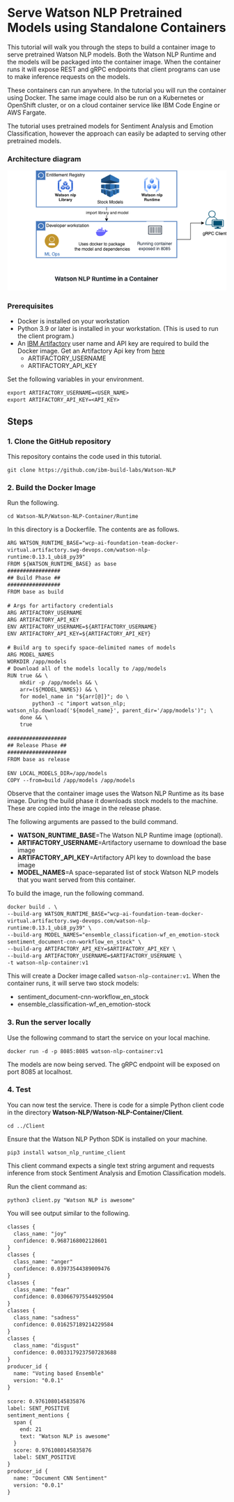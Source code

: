# Serve Watson NLP Pretrained Models using Standalone Containers
This tutorial will walk you through the steps to build a container image to serve pretrained Watson NLP models. Both the Watson NLP Runtime and the models will be packaged into the container image.  When the container runs it will expose REST and gRPC endpoints that client programs can use to make inference requests on the models. 

These containers can run anywhere. In the tutorial you will run the container using Docker. The same image could also be run on a Kubernetes or OpenShift cluster, or on a cloud container service like IBM Code Engine or AWS Fargate.  

The tutorial uses pretrained models for Sentiment Analysis and Emotion Classification, however the approach can easily be adapted to serving other pretrained models. 

### Architecture diagram

![Diagram](Images/ReferenceArchitectureRuntimeLocal.png)

### Prerequisites
- Docker is installed on your workstation
- Python 3.9 or later is installed in your workstation. (This is used to run the client program.)
- An [IBM Artifactory](https://na.artifactory.swg-devops.com/ui/admin/artifactory/user_profile) user name and API key are required to build the Docker image. Get an Artifactory Api key from [here](https://taas.w3ibm.mybluemix.net/guides/create-apikey-in-artifactory.md)
  - ARTIFACTORY_USERNAME 
  - ARTIFACTORY_API_KEY
  
Set the following variables in your environment.
```
export ARTIFACTORY_USERNAME=<USER_NAME>
export ARTIFACTORY_API_KEY=<API_KEY>
```

## Steps

### 1. Clone the GitHub repository
This repository contains the code used in this tutorial.
```
git clone https://github.com/ibm-build-labs/Watson-NLP 
```
### 2. Build the Docker Image
Run the following.
```
cd Watson-NLP/Watson-NLP-Container/Runtime
```
In this directory is a Dockerfile.  The contents are as follows. 
```
ARG WATSON_RUNTIME_BASE="wcp-ai-foundation-team-docker-virtual.artifactory.swg-devops.com/watson-nlp-runtime:0.13.1_ubi8_py39"
FROM ${WATSON_RUNTIME_BASE} as base
#################
## Build Phase ##
#################
FROM base as build

# Args for artifactory credentials
ARG ARTIFACTORY_USERNAME
ARG ARTIFACTORY_API_KEY
ENV ARTIFACTORY_USERNAME=${ARTIFACTORY_USERNAME}
ENV ARTIFACTORY_API_KEY=${ARTIFACTORY_API_KEY}

# Build arg to specify space-delimited names of models
ARG MODEL_NAMES
WORKDIR /app/models
# Download all of the models locally to /app/models
RUN true && \
    mkdir -p /app/models && \
    arr=(${MODEL_NAMES}) && \
    for model_name in "${arr[@]}"; do \
        python3 -c "import watson_nlp; watson_nlp.download('${model_name}', parent_dir='/app/models')"; \
    done && \
    true

###################
## Release Phase ##
###################
FROM base as release

ENV LOCAL_MODELS_DIR=/app/models
COPY --from=build /app/models /app/models
```
Observe that the container image uses the Watson NLP Runtime as its base image.  During the build phase it downloads stock models to the machine.  These are copied into the image in the release phase.  

The following arguments are passed to the build command.
- **WATSON_RUNTIME_BASE**=The Watson NLP Runtime image (optional).
- **ARTIFACTORY_USERNAME**=Artifactory username to download the base image
- **ARTIFACTORY_API_KEY**=Artifactory API key to download the base image
- **MODEL_NAMES**=A space-separated list of stock Watson NLP models that you want served from this container.

To build the image, run the following command.
```
docker build . \
--build-arg WATSON_RUNTIME_BASE="wcp-ai-foundation-team-docker-virtual.artifactory.swg-devops.com/watson-nlp-runtime:0.13.1_ubi8_py39" \
--build-arg MODEL_NAMES="ensemble_classification-wf_en_emotion-stock sentiment_document-cnn-workflow_en_stock" \
--build-arg ARTIFACTORY_API_KEY=$ARTIFACTORY_API_KEY \
--build-arg ARTIFACTORY_USERNAME=$ARTIFACTORY_USERNAME \
-t watson-nlp-container:v1
```
This will create a Docker image called `watson-nlp-container:v1`.  When the container runs, it will serve two stock models: 
- sentiment_document-cnn-workflow_en_stock 
- ensemble_classification-wf_en_emotion-stock 

### 3. Run the server locally
Use the following command to start the service on your local machine.
```
docker run -d -p 8085:8085 watson-nlp-container:v1
```
The models are now being served.  The gRPC endpoint will be exposed on port 8085 at localhost.

### 4. Test 
You can now test the service.  There is code for a simple Python client code in the directory **Watson-NLP/Watson-NLP-Container/Client**.  
```
cd ../Client 
```
Ensure that the Watson NLP Python SDK is installed on your machine. 
```
pip3 install watson_nlp_runtime_client 
```
This client command expects a single text string argument and requests inference from stock Sentiment Analysis and Emotion Classification models.  

Run the client command as: 
```
python3 client.py "Watson NLP is awesome" 
```
You will see output similar to the following.
```
classes {
  class_name: "joy"
  confidence: 0.9687168002128601
}
classes {
  class_name: "anger"
  confidence: 0.03973544389009476
}
classes {
  class_name: "fear"
  confidence: 0.030667975544929504
}
classes {
  class_name: "sadness"
  confidence: 0.016257189214229584
}
classes {
  class_name: "disgust"
  confidence: 0.0033179237507283688
}
producer_id {
  name: "Voting based Ensemble"
  version: "0.0.1"
}

score: 0.9761080145835876
label: SENT_POSITIVE
sentiment_mentions {
  span {
    end: 21
    text: "Watson NLP is awesome"
  }
  score: 0.9761080145835876
  label: SENT_POSITIVE
}
producer_id {
  name: "Document CNN Sentiment"
  version: "0.0.1"
}
```
